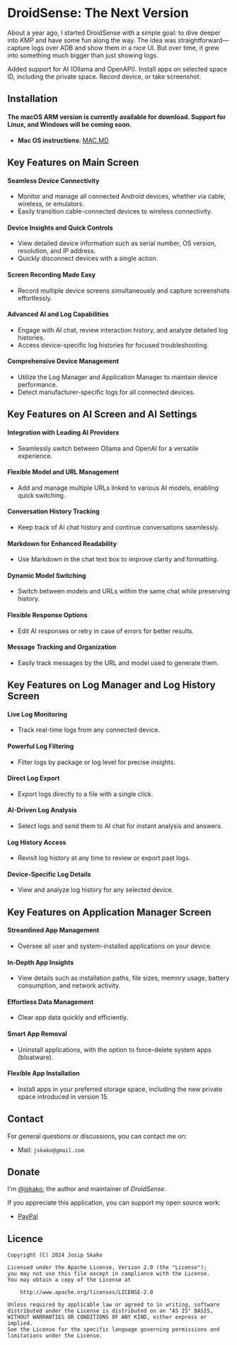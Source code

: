 # DroidSense: The Next Version

About a year ago, I started DroidSense with a simple goal: to dive deeper into KMP and have some fun along the way. The idea was straightforward—capture logs over ADB and show them in a nice UI. But over time, it grew into something much bigger than just showing logs.

Added support for AI (Ollama and OpenAPI). Install apps on selected space ID, including the private space. 
Record device, or take screenshot.

## Installation

#### The **macOS ARM version** is currently available for download. Support for **Linux**, and **Windows** will be coming soon.

- **Mac OS instructions**: [MAC.MD](https://github.com/jskako/DroidSense/blob/main/MAC.md)

## Key Features on Main Screen

#### Seamless Device Connectivity
- Monitor and manage all connected Android devices, whether via cable, wireless, or emulators.
- Easily transition cable-connected devices to wireless connectivity.

#### Device Insights and Quick Controls
- View detailed device information such as serial number, OS version, resolution, and IP address.
- Quickly disconnect devices with a single action.

#### Screen Recording Made Easy
- Record multiple device screens simultaneously and capture screenshots effortlessly.

#### Advanced AI and Log Capabilities
- Engage with AI chat, review interaction history, and analyze detailed log histories.
- Access device-specific log histories for focused troubleshooting.

#### Comprehensive Device Management
- Utilize the Log Manager and Application Manager to maintain device performance.
- Detect manufacturer-specific logs for all connected devices.


## Key Features on AI Screen and AI Settings

#### Integration with Leading AI Providers
- Seamlessly switch between Ollama and OpenAI for a versatile experience.

#### Flexible Model and URL Management
- Add and manage multiple URLs linked to various AI models, enabling quick switching.

#### Conversation History Tracking
- Keep track of AI chat history and continue conversations seamlessly.

#### Markdown for Enhanced Readability
- Use Markdown in the chat text box to improve clarity and formatting.

#### Dynamic Model Switching
- Switch between models and URLs within the same chat while preserving history.

#### Flexible Response Options
- Edit AI responses or retry in case of errors for better results.

#### Message Tracking and Organization
- Easily track messages by the URL and model used to generate them.


## Key Features on Log Manager and Log History Screen

#### Live Log Monitoring
- Track real-time logs from any connected device.

#### Powerful Log Filtering
- Filter logs by package or log level for precise insights.

#### Direct Log Export
- Export logs directly to a file with a single click.

#### AI-Driven Log Analysis
- Select logs and send them to AI chat for instant analysis and answers.

#### Log History Access
- Revisit log history at any time to review or export past logs.

#### Device-Specific Log Details
- View and analyze log history for any selected device.


## Key Features on Application Manager Screen

#### Streamlined App Management
- Oversee all user and system-installed applications on your device.

#### In-Depth App Insights
- View details such as installation paths, file sizes, memory usage, battery consumption, and network activity.

#### Effortless Data Management
- Clear app data quickly and efficiently.

#### Smart App Removal
- Uninstall applications, with the option to force-delete system apps (bloatware).

#### Flexible App Installation
- Install apps in your preferred storage space, including the new private space introduced in version 15.


## Contact

For general questions or discussions, you can contact me on:

- Mail: `jskako@gmail.com`

## Donate

I'm [@jskako](https://github.com/jskako), the author and maintainer of _DroidSense_.

If you appreciate this application, you can support my open source
work:

- [PayPal](https://paypal.me/jskako)

## Licence

    Copyright (C) 2024 Josip Skako

    Licensed under the Apache License, Version 2.0 (the "License");
    you may not use this file except in compliance with the License.
    You may obtain a copy of the License at

        http://www.apache.org/licenses/LICENSE-2.0

    Unless required by applicable law or agreed to in writing, software
    distributed under the License is distributed on an "AS IS" BASIS,
    WITHOUT WARRANTIES OR CONDITIONS OF ANY KIND, either express or implied.
    See the License for the specific language governing permissions and
    limitations under the License.
